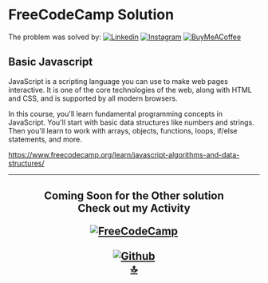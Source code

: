 # FreeCodeCamp Solution 
<p id="top"></p>

The problem was solved by: 
[![Linkedin](https://img.shields.io/badge/LinkedIn-0077B5?&style=plastic&logo=linkedin&logoColor=white)](https://linkedin.com/in/ritch-johan-jefferson-613175224/)
[![Instagram](https://img.shields.io/badge/Instagram-%23E4405F.svg?&style=plastic&logo=Instagram&logoColor=white)](https://www.instagram.com/ritchmi.shl) 
[![BuyMeACoffee](https://img.shields.io/badge/Support%20Me-ffdd00?&style=plastic&logo=buy-me-a-coffee&logoColor=black)](https://buymeacoffee.com/jeffersonfed)


## Basic Javascript

JavaScript is a scripting language you can use to make web pages interactive. It is one of the core technologies of the web, along with HTML and CSS, and is supported by all modern browsers.

In this course, you'll learn fundamental programming concepts in JavaScript. You'll start with basic data structures like numbers and strings. Then you'll learn to work with arrays, objects, functions, loops, if/else statements, and more.

https://www.freecodecamp.org/learn/javascript-algorithms-and-data-structures/
***

<h2 align="center">
  Coming Soon for the Other solution <br>
  Check out my Activity
  
  [![FreeCodeCamp](https://img.shields.io/badge/FreeCodeCamp-27273D?style=for-the-badge&logo=freecodecamp&logoColor=white)](https://www.freecodecamp.org/Jefferson14)
<br><br>
[![Github](https://img.shields.io/badge/Github%20Profile-black?style=for-the-badge&logo=github&logoColor=white)](/../../../../jeffersonfed/) <br>
[🔝](#top)
</h2>
